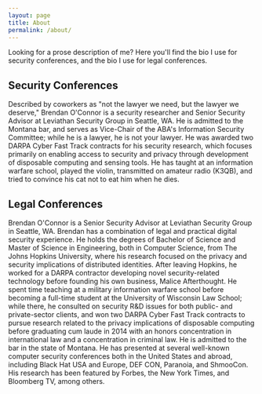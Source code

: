 ```yaml
---
layout: page
title: About
permalink: /about/
---
```


Looking for a prose description of me? Here you'll find the bio I use for security conferences, and the bio I use for legal conferences.

<h2>Security Conferences</h2>

Described by coworkers as "not the lawyer we need, but the lawyer we deserve," Brendan O'Connor is a security researcher and Senior Security Advisor at Leviathan Security Group in Seattle, WA. He is admitted to the Montana bar, and serves as Vice-Chair of the ABA's Information Security Committee; while he is a lawyer, he is not your lawyer. He was awarded two DARPA Cyber Fast Track contracts for his security research, which focuses primarily on enabling access to security and privacy through development of disposable computing and sensing tools. He has taught at an information warfare school, played the violin, transmitted on amateur radio (K3QB), and tried to convince his cat not to eat him when he dies.

<h2>Legal Conferences</h2>

Brendan O'Connor is a Senior Security Advisor at Leviathan Security Group in Seattle, WA. Brendan has a combination of legal and practical digital security experience. He holds the degrees of Bachelor of Science and Master of Science in Engineering, both in Computer Science, from The Johns Hopkins University, where his research focused on the privacy and security implications of distributed identities. After leaving Hopkins, he worked for a DARPA contractor developing novel security-related technology before founding his own business, Malice Afterthought. He spent time teaching at a military information warfare school before becoming a full-time student at the University of Wisconsin Law School; while there, he consulted on security R&D issues for both public- and private-sector clients, and won two DARPA Cyber Fast Track contracts to pursue research related to the privacy implications of disposable computing before graduating cum laude in 2014 with an honors concentration in international law and a concentration in criminal law. He is admitted to the bar in the state of Montana. He has presented at several well-known computer security conferences both in the United States and abroad, including Black Hat USA and Europe, DEF CON, Paranoia, and ShmooCon. His research has been featured by Forbes, the New York Times, and Bloomberg TV, among others. 


